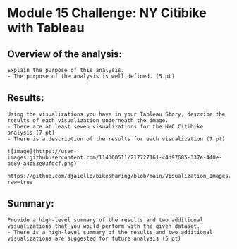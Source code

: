 # Module 15 Challenge: NY Citibike with Tableau

## Overview of the analysis: 
    Explain the purpose of this analysis.
    - The purpose of the analysis is well defined. (5 pt)
    
    
## Results: 
    Using the visualizations you have in your Tableau Story, describe the results of each visualization underneath the image.
    - There are at least seven visualizations for the NYC Citibike analysis (7 pt)
    - There is a description of the results for each visualization (7 pt)
    
    ![image](https://user-images.githubusercontent.com/114360511/217727161-c4d97685-337e-440e-be89-a4b53e03fdcf.png)

    https://github.com/djaiello/bikesharing/blob/main/Visualization_Images/2_AugPeakHours.PNG?raw=true


## Summary: 
    Provide a high-level summary of the results and two additional visualizations that you would perform with the given dataset.
    - There is a high-level summary of the results and two additional visualizations are suggested for future analysis (5 pt)

    
